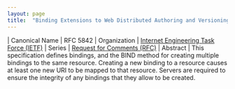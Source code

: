```yaml
---
layout: page
title:  "Binding Extensions to Web Distributed Authoring and Versioning (WebDAV)"
---
```


| Canonical Name | RFC 5842
| Organization | [Internet Engineering Task Force (IETF)](..)
| Series | [Request for Comments (RFC)](..)
| Abstract | This specification defines bindings, and the BIND method for creating multiple bindings to the same resource. Creating a new binding to a resource causes at least one new URI to be mapped to that resource. Servers are required to ensure the integrity of any bindings that they allow to be created.